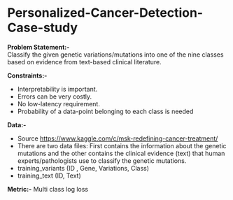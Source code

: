 # Personalized-Cancer-Detection-Case-study

**Problem Statement:-**<br>
Classify the given genetic variations/mutations into one of the nine classes based on evidence from text-based clinical literature.<br>

**Constraints:-**<br>
* Interpretability is important.
* Errors can be very costly.
* No low-latency requirement.
* Probability of a data-point belonging to each class is needed

**Data:-**<br>
* Source https://www.kaggle.com/c/msk-redefining-cancer-treatment/ <br>
* There are two data files: First contains the information about the genetic mutations and the other contains the clinical evidence (text) that human experts/pathologists use to classify the genetic mutations.<br>
* training_variants (ID , Gene, Variations, Class)<br>
* training_text (ID, Text)<br>

**Metric:-** Multi class log loss

